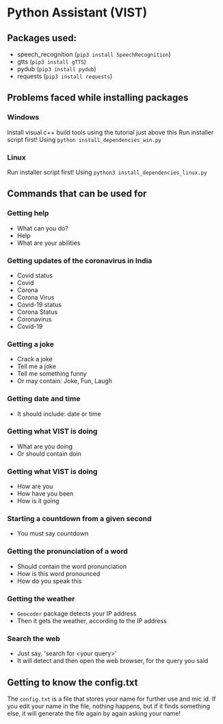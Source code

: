 # Python Assistant (VIST)

## Packages used:

- speech_recognition (`pip3 install SpeechRecognition`)
- gtts (`pip3 install gTTS`)
- pydub (`pip3 install pydub`)
- requests (`pip3 install requests`)

## Problems faced while installing packages

### Windows

Install visual c++ build tools using the tutorial just above this
Run installer script first! Using `python install_dependencies_win.py`

### Linux

Run installer script first! Using `python3 install_dependencies_linux.py`

## Commands that can be used for

### Getting help

- What can you do?
- Help
- What are your abilities

### Getting updates of the coronavirus in India

- Covid status
- Covid
- Corona
- Corona Virus
- Covid-19 status
- Corona Status
- Coronavirus
- Covid-19

### Getting a joke

- Crack a joke
- Tell me a joke
- Tell me something funny
- Or may contain: Joke, Fun, Laugh

### Getting date and time

- It should include: date or time

### Getting what VIST is doing

- What are you doing
- Or should contain doin

### Getting what VIST is doing

- How are you
- How have you been
- How is it going

### Starting a countdown from a given second

- You must say countdown

### Getting the pronunciation of a word

- Should contain the word pronunciation
- How is this word pronounced
- How do you speak this

### Getting the weather
- `Geocoder` package detects your IP address
- Then it gets the weather, according to the IP address

### Search the web
- Just say, 'search for &lt;your query&gt;'
- It will detect and then open the web browser, for the query you said

## Getting to know the config.txt

The `config.txt` is a file that stores your name for further use and mic id. If you edit your name in the file, nothing happens, but if it finds something else, it will generate the file again by again asking your name!
